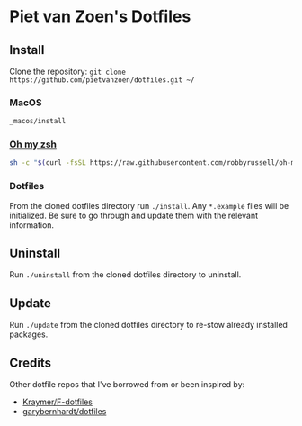 Piet van Zoen's Dotfiles
===

## Install

Clone the repository: `git clone https://github.com/pietvanzoen/dotfiles.git ~/`

### MacOS

```bash
_macos/install
```

### [Oh my zsh](https://github.com/robbyrussell/oh-my-zsh)

```bash
sh -c "$(curl -fsSL https://raw.githubusercontent.com/robbyrussell/oh-my-zsh/master/tools/install.sh)"
```

### Dotfiles

From the cloned dotfiles directory run `./install`. Any `*.example` files will be initialized. Be sure to go through and update them with the relevant information.

## Uninstall

Run `./uninstall` from the cloned dotfiles directory to uninstall.

## Update

Run `./update` from the cloned dotfiles directory to re-stow already installed packages.

## Credits

Other dotfile repos that I've borrowed from or been inspired by:
* [Kraymer/F-dotfiles](https://github.com/Kraymer/F-dotfiles)
* [garybernhardt/dotfiles](https://github.com/garybernhardt/dotfiles)
